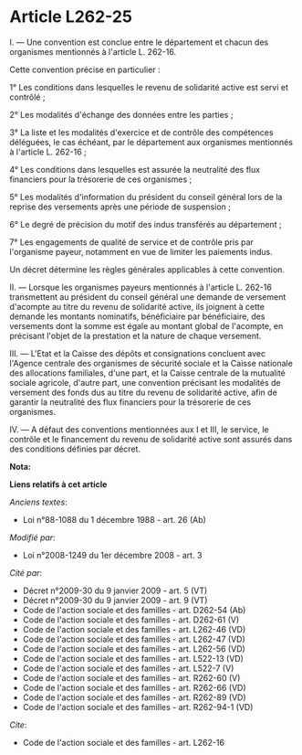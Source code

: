 # Article L262-25

I. ― Une convention est conclue entre le département et chacun des organismes mentionnés à l'article L. 262-16.

Cette convention précise en particulier : 

1° Les conditions dans lesquelles le revenu de solidarité active est servi et contrôlé ; 

2° Les modalités d'échange des données entre les parties ; 

3° La liste et les modalités d'exercice et de contrôle des compétences déléguées, le cas échéant, par le département aux
organismes mentionnés à l'article L. 262-16 ; 

4° Les conditions dans lesquelles est assurée la neutralité des flux financiers pour la trésorerie de ces organismes ; 

5° Les modalités d'information du président du conseil général lors de la reprise des versements après une période de
suspension ; 

6° Le degré de précision du motif des indus transférés au département ; 

7° Les engagements de qualité de service et de contrôle pris par l'organisme payeur, notamment en vue de limiter les
paiements indus. 

Un décret détermine les règles générales applicables à cette convention. 

II. ― Lorsque les organismes payeurs mentionnés à l'article L. 262-16 transmettent au président du conseil général une
demande de versement d'acompte au titre du revenu de solidarité active, ils joignent à cette demande les montants nominatifs,
bénéficiaire par bénéficiaire, des versements dont la somme est égale au montant global de l'acompte, en précisant l'objet de
la prestation et la nature de chaque versement. 

III. ― L'Etat et la Caisse des dépôts et consignations concluent avec l'Agence centrale des organismes de sécurité sociale et
la Caisse nationale des allocations familiales, d'une part, et la Caisse centrale de la mutualité sociale agricole, d'autre
part, une convention précisant les modalités de versement des fonds dus au titre du revenu de solidarité active, afin de
garantir la neutralité des flux financiers pour la trésorerie de ces organismes. 

IV. ― A défaut des conventions mentionnées aux I et III, le service, le contrôle et le financement du revenu de solidarité
active sont assurés dans des conditions définies par décret.

**Nota:**



**Liens relatifs à cet article**

_Anciens textes_:

  - Loi n°88-1088 du 1 décembre 1988 - art. 26 (Ab)

_Modifié par_:

  - Loi n°2008-1249 du 1er décembre 2008 - art. 3

_Cité par_:

  - Décret n°2009-30 du 9 janvier 2009 - art. 5 (VT)
  - Décret n°2009-30 du 9 janvier 2009 - art. 9 (VT)
  - Code de l'action sociale et des familles - art. D262-54 (Ab)
  - Code de l'action sociale et des familles - art. D262-61 (V)
  - Code de l'action sociale et des familles - art. L262-46 (VD)
  - Code de l'action sociale et des familles - art. L262-47 (VD)
  - Code de l'action sociale et des familles - art. L262-56 (VD)
  - Code de l'action sociale et des familles - art. L522-13 (VD)
  - Code de l'action sociale et des familles - art. L522-7 (V)
  - Code de l'action sociale et des familles - art. R262-60 (V)
  - Code de l'action sociale et des familles - art. R262-66 (VD)
  - Code de l'action sociale et des familles - art. R262-89 (VD)
  - Code de l'action sociale et des familles - art. R262-94-1 (VD)

_Cite_:

  - Code de l'action sociale et des familles - art. L262-16
